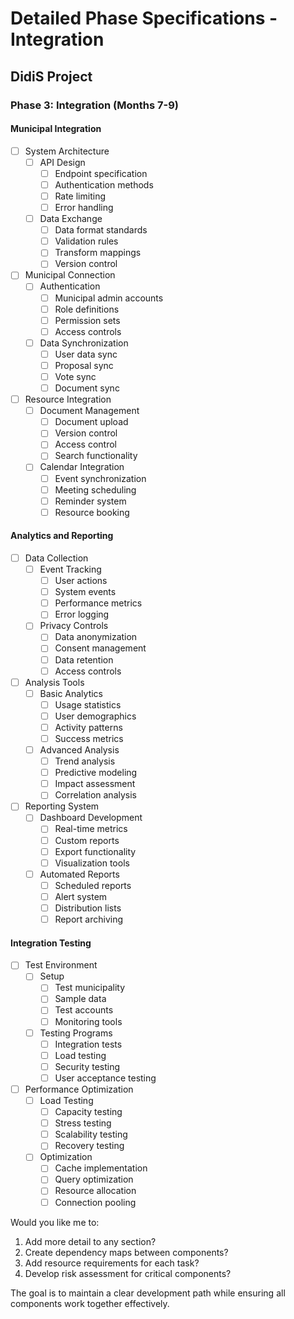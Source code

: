 # Detailed Phase Specifications - Integration
## DidiS Project

### Phase 3: Integration (Months 7-9)

#### Municipal Integration
- [ ] System Architecture
  - [ ] API Design
    - [ ] Endpoint specification
    - [ ] Authentication methods
    - [ ] Rate limiting
    - [ ] Error handling
  - [ ] Data Exchange
    - [ ] Data format standards
    - [ ] Validation rules
    - [ ] Transform mappings
    - [ ] Version control

- [ ] Municipal Connection
  - [ ] Authentication
    - [ ] Municipal admin accounts
    - [ ] Role definitions
    - [ ] Permission sets
    - [ ] Access controls
  - [ ] Data Synchronization
    - [ ] User data sync
    - [ ] Proposal sync
    - [ ] Vote sync
    - [ ] Document sync

- [ ] Resource Integration
  - [ ] Document Management
    - [ ] Document upload
    - [ ] Version control
    - [ ] Access control
    - [ ] Search functionality
  - [ ] Calendar Integration
    - [ ] Event synchronization
    - [ ] Meeting scheduling
    - [ ] Reminder system
    - [ ] Resource booking

#### Analytics and Reporting
- [ ] Data Collection
  - [ ] Event Tracking
    - [ ] User actions
    - [ ] System events
    - [ ] Performance metrics
    - [ ] Error logging
  - [ ] Privacy Controls
    - [ ] Data anonymization
    - [ ] Consent management
    - [ ] Data retention
    - [ ] Access controls

- [ ] Analysis Tools
  - [ ] Basic Analytics
    - [ ] Usage statistics
    - [ ] User demographics
    - [ ] Activity patterns
    - [ ] Success metrics
  - [ ] Advanced Analysis
    - [ ] Trend analysis
    - [ ] Predictive modeling
    - [ ] Impact assessment
    - [ ] Correlation analysis

- [ ] Reporting System
  - [ ] Dashboard Development
    - [ ] Real-time metrics
    - [ ] Custom reports
    - [ ] Export functionality
    - [ ] Visualization tools
  - [ ] Automated Reports
    - [ ] Scheduled reports
    - [ ] Alert system
    - [ ] Distribution lists
    - [ ] Report archiving

#### Integration Testing
- [ ] Test Environment
  - [ ] Setup
    - [ ] Test municipality
    - [ ] Sample data
    - [ ] Test accounts
    - [ ] Monitoring tools
  - [ ] Testing Programs
    - [ ] Integration tests
    - [ ] Load testing
    - [ ] Security testing
    - [ ] User acceptance testing

- [ ] Performance Optimization
  - [ ] Load Testing
    - [ ] Capacity testing
    - [ ] Stress testing
    - [ ] Scalability testing
    - [ ] Recovery testing
  - [ ] Optimization
    - [ ] Cache implementation
    - [ ] Query optimization
    - [ ] Resource allocation
    - [ ] Connection pooling

Would you like me to:
1. Add more detail to any section?
2. Create dependency maps between components?
3. Add resource requirements for each task?
4. Develop risk assessment for critical components?

The goal is to maintain a clear development path while ensuring all components work together effectively.
